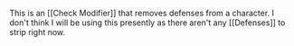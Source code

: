 This is an [[Check Modifier]] that removes defenses from a character. I don't think I will be using this presently as there aren't any [[Defenses]] to strip right now.